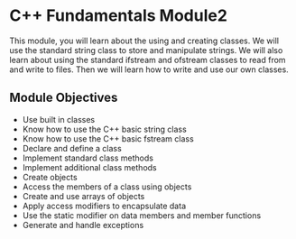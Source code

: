 # C++ Fundamentals Module2
This module, you will learn about the using and creating classes. We will 
use the standard string class to store and manipulate strings. We will also 
learn about using the standard 
ifstream and ofstream classes to read from and write to files. Then we will 
learn how to write and use our own classes.

## Module Objectives
- Use built in classes
- Know how to use the C++ basic string class
- Know how to use the C++ basic fstream class
- Declare and define a class
- Implement standard class methods
- Implement additional class methods
- Create objects
- Access the members of a class using objects
- Create and use arrays of objects
- Apply access modifiers to encapsulate data
- Use the static modifier on data members and member functions
- Generate and handle exceptions
